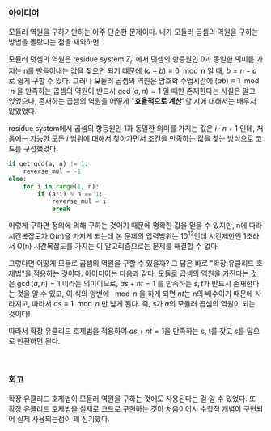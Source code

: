 ### 아이디어

모듈러 역원을 구하기만하는 아주 단순한 문제이다. 내가 모듈러 곱셈의 역원을 구하는 방법을 몰랐다는 점을 재외하면.

모듈러 덧셈의 역원은 residue system $Z_n$ 에서 덧셈의 항등원인 0과 동일한 의미를 가지는 n를 만들어내는 값을 찾으면 되기 떄문에 $(a+b) ≡ 0 \mod n$ 일 때, $b = n - a$ 로 쉽게 구할 수 있다.
그러나 모듈러 곱셈의 역원은 암호학 수업시간에 $(ab) ≡ 1 \mod n$ 을 만족하는 곱셈의 역원이 반드시 $\gcd(a, n) = 1$ 일 때만 존재한다는 사실은 알고 있었으나, 존재하는 곱셈의 역원을 어떻게 "**효율적으로 계산**"할 지에 대해서는 배우지 않았었다.

residue system에서 곱셈의 항등원인 1과 동일한 의미를 가지는 값은 $i\cdot n + 1$ 인데, 처음에는 가능한 모든 $i$ 범위에 대해서 찾아가면서 조건을 만족하는 값을 찾는 방식으로 코드를 구성했었다.

```python
if get_gcd(a, n) != 1:
    reverse_mul = -1
else:
    for i in range(1, n):
        if (a*i) % n == 1:
            reverse_mul = i
            break
```

이렇게 구하면 정의에 의해 구하는 것이기 때문에 명확한 값을 얻을 수 있지만, n에 따라 시간복잡도가 O(n)을 가지게 되는데 본 문제의 입력범위는 $10^12$인데 시간제한인 1초라서 O(n) 시간복잡도를 가지는 이 알고리즘으로는 문제를 해결할 수 없다.

그렇다면 어떻게 모듈로 곱셈의 역원을 구할 수 있을까? 그 답은 바로 "확장 유클리드 호제법"을 적용하는 것이다.
아이디어는 다음과 같다.
모듈로 곱셈의 역원을 가진다는 것은 $\gcd(a, n) = 1$ 이라는 의미이므로, $as + nt = 1$ 를 만족하는 $s, t$가 반드시 존재한다는 것을 알 수 있고, 이 식의 양변에 $\mod n$ 을 하게 되면 $nt$는 n의 배수이기 때문에 사라지고, 따라서 $as ≡ 1 \mod n$ 만 남게 된다. 즉, $s$가 $a$의 모듈러 곱셈의 역원이 되는 것이다!

따라서 확장 유클리드 호제법을 적용하여 $as + nt = 1$을 만족하는 s, t를 찾고 $s$를 답으로 반환하면 된다.

<br>

### 회고

확장 유클리드 호제법이 모듈러 역원을 구하는 것에도 사용된다는 걸 알 수 있었다.
또 확장 유클리드 호제법을 실제로 코드로 구현하는 것이 처음이어서 수학적 개념이 구현되어 실제 사용되는점이 꽤 신기했다.
